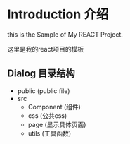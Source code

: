 # Introduction 介绍

this is the Sample of My REACT Project.

这里是我的react项目的模板

## Dialog 目录结构

- public (public file)
- src 
  - Component (组件)
  - css (公共css)
  - page (显示具体页面)
  - utils (工具函数)